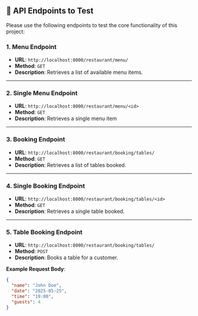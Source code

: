 ## 📡 API Endpoints to Test

Please use the following endpoints to test the core functionality of this project:

### 1. Menu Endpoint

- **URL**: `http://localhost:8000/restaurant/menu/`
- **Method**: `GET`
- **Description**: Retrieves a list of available menu items.

---

### 2. Single Menu Endpoint

- **URL**: `http://localhost:8000/restaurant/menu/<id>`
- **Method**: `GET`
- **Description**: Retrieves a single menu item

---

### 3. Booking Endpoint

- **URL**: `http://localhost:8000/restaurant/booking/tables/`
- **Method**: `GET`
- **Description**: Retrieves a list of tables booked.

---

### 4. Single Booking Endpoint

- **URL**: `http://localhost:8000/restaurant/booking/tables/<id>`
- **Method**: `GET`
- **Description**: Retrieves a single table booked.

---


### 5. Table Booking Endpoint

- **URL**: `http://localhost:8000/restaurant/booking/tables/`
- **Method**: `POST`
- **Description**: Books a table for a customer.

**Example Request Body**:
```json
{
  "name": "John Doe",
  "date": "2025-05-25",
  "time": "19:00",
  "guests": 4
}
